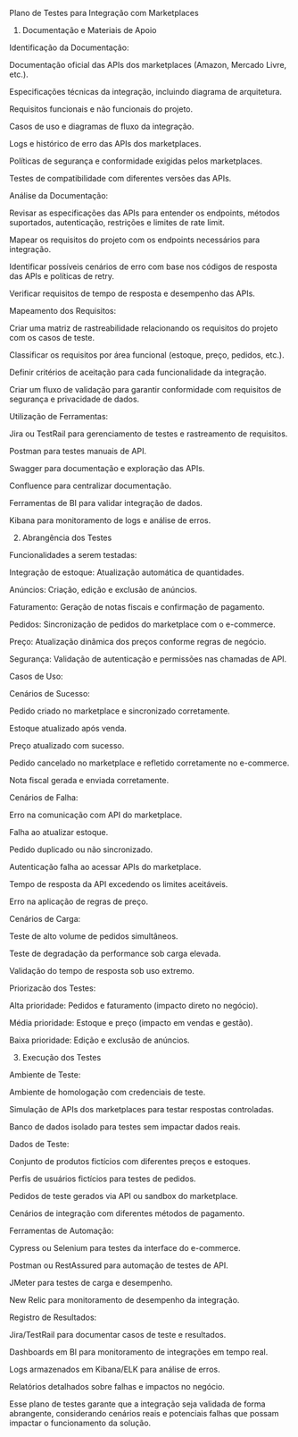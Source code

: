 Plano de Testes para Integração com Marketplaces

1. Documentação e Materiais de Apoio

Identificação da Documentação:

Documentação oficial das APIs dos marketplaces (Amazon, Mercado Livre, etc.).

Especificações técnicas da integração, incluindo diagrama de arquitetura.

Requisitos funcionais e não funcionais do projeto.

Casos de uso e diagramas de fluxo da integração.

Logs e histórico de erro das APIs dos marketplaces.

Políticas de segurança e conformidade exigidas pelos marketplaces.

Testes de compatibilidade com diferentes versões das APIs.

Análise da Documentação:

Revisar as especificações das APIs para entender os endpoints, métodos suportados, autenticação, restrições e limites de rate limit.

Mapear os requisitos do projeto com os endpoints necessários para integração.

Identificar possíveis cenários de erro com base nos códigos de resposta das APIs e políticas de retry.

Verificar requisitos de tempo de resposta e desempenho das APIs.

Mapeamento dos Requisitos:

Criar uma matriz de rastreabilidade relacionando os requisitos do projeto com os casos de teste.

Classificar os requisitos por área funcional (estoque, preço, pedidos, etc.).

Definir critérios de aceitação para cada funcionalidade da integração.

Criar um fluxo de validação para garantir conformidade com requisitos de segurança e privacidade de dados.

Utilização de Ferramentas:

Jira ou TestRail para gerenciamento de testes e rastreamento de requisitos.

Postman para testes manuais de API.

Swagger para documentação e exploração das APIs.

Confluence para centralizar documentação.

Ferramentas de BI para validar integração de dados.

Kibana para monitoramento de logs e análise de erros.

2. Abrangência dos Testes

Funcionalidades a serem testadas:

Integração de estoque: Atualização automática de quantidades.

Anúncios: Criação, edição e exclusão de anúncios.

Faturamento: Geração de notas fiscais e confirmação de pagamento.

Pedidos: Sincronização de pedidos do marketplace com o e-commerce.

Preço: Atualização dinâmica dos preços conforme regras de negócio.

Segurança: Validação de autenticação e permissões nas chamadas de API.

Casos de Uso:

Cenários de Sucesso:

Pedido criado no marketplace e sincronizado corretamente.

Estoque atualizado após venda.

Preço atualizado com sucesso.

Pedido cancelado no marketplace e refletido corretamente no e-commerce.

Nota fiscal gerada e enviada corretamente.

Cenários de Falha:

Erro na comunicação com API do marketplace.

Falha ao atualizar estoque.

Pedido duplicado ou não sincronizado.

Autenticação falha ao acessar APIs do marketplace.

Tempo de resposta da API excedendo os limites aceitáveis.

Erro na aplicação de regras de preço.

Cenários de Carga:

Teste de alto volume de pedidos simultâneos.

Teste de degradação da performance sob carga elevada.

Validação do tempo de resposta sob uso extremo.

Priorizacão dos Testes:

Alta prioridade: Pedidos e faturamento (impacto direto no negócio).

Média prioridade: Estoque e preço (impacto em vendas e gestão).

Baixa prioridade: Edição e exclusão de anúncios.

3. Execução dos Testes

Ambiente de Teste:

Ambiente de homologação com credenciais de teste.

Simulação de APIs dos marketplaces para testar respostas controladas.

Banco de dados isolado para testes sem impactar dados reais.

Dados de Teste:

Conjunto de produtos fictícios com diferentes preços e estoques.

Perfis de usuários fictícios para testes de pedidos.

Pedidos de teste gerados via API ou sandbox do marketplace.

Cenários de integração com diferentes métodos de pagamento.

Ferramentas de Automação:

Cypress ou Selenium para testes da interface do e-commerce.

Postman ou RestAssured para automação de testes de API.

JMeter para testes de carga e desempenho.

New Relic para monitoramento de desempenho da integração.

Registro de Resultados:

Jira/TestRail para documentar casos de teste e resultados.

Dashboards em BI para monitoramento de integrações em tempo real.

Logs armazenados em Kibana/ELK para análise de erros.

Relatórios detalhados sobre falhas e impactos no negócio.

Esse plano de testes garante que a integração seja validada de forma abrangente, considerando cenários reais e potenciais falhas que possam impactar o funcionamento da solução.

